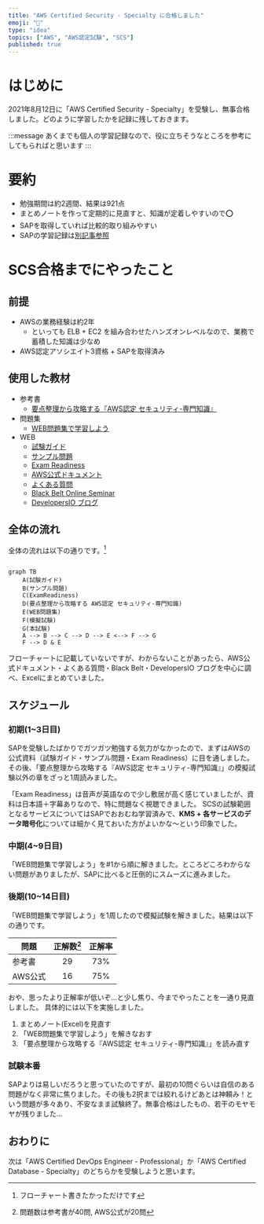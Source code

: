 ```yaml
---
title: "AWS Certified Security - Specialty に合格しました"
emoji: "💯"
type: "idea"
topics: ["AWS", "AWS認定試験", "SCS"]
published: true
---
```

# はじめに

2021年8月12日に「AWS Certified Security - Specialty」を受験し、無事合格しました。どのように学習したかを記録に残しておきます。

:::message
あくまでも個人の学習記録なので、役に立ちそうなところを参考にしてもらればと思います
:::

# 要約

* 勉強期間は約2週間、結果は921点
* まとめノートを作って定期的に見直すと、知識が定着しやすいので⭕️
* SAPを取得していれば比較的取り組みやすい
* SAPの学習記録は[別記事参照](https://zenn.dev/sunazukin/articles/1272bb2a1f179d)

# SCS合格までにやったこと

## 前提

* AWSの業務経験は約2年
  * といっても ELB + EC2 を組み合わせたハンズオンレベルなので、業務で蓄積した知識は少なめ
* AWS認定アソシエイト3資格 + SAPを取得済み

## 使用した教材

* 参考書
  * [要点整理から攻略する『AWS認定 セキュリティ-専門知識』](https://www.amazon.co.jp/%E8%A6%81%E7%82%B9%E6%95%B4%E7%90%86%E3%81%8B%E3%82%89%E6%94%BB%E7%95%A5%E3%81%99%E3%82%8B%E3%80%8EAWS%E8%AA%8D%E5%AE%9A-%E3%82%BB%E3%82%AD%E3%83%A5%E3%83%AA%E3%83%86%E3%82%A3-%E5%B0%82%E9%96%80%E7%9F%A5%E8%AD%98%E3%80%8F-Compass-Books%E3%82%B7%E3%83%AA%E3%83%BC%E3%82%BA-NRI%E3%83%8D%E3%83%83%E3%83%88%E3%82%B3%E3%83%A0%E6%A0%AA%E5%BC%8F%E4%BC%9A%E7%A4%BE-ebook/dp/B08DCLRHC7/ref=sr_1_3?dchild=1&qid=1629022942&s=digital-text&sr=1-3&text=NRI%E3%83%8D%E3%83%83%E3%83%88%E3%82%B3%E3%83%A0%E6%A0%AA%E5%BC%8F%E4%BC%9A%E7%A4%BE)
* 問題集
  * [WEB問題集で学習しよう](https://aws.koiwaclub.com/)
* WEB
  * [試験ガイド](https://d1.awsstatic.com/ja_JP/training-and-certification/docs-security-spec/AWS-Certified-Security-Specialty_Exam-Guide.pdf)
  * [サンプル問題](https://d1.awsstatic.com/ja_JP/training-and-certification/docs-security-spec/AWS-Certified-Security-Speciality_Sample-Questions.pdf)
  * [Exam Readiness](https://www.aws.training/Details/eLearning?id=34786&ep=sec&sec=spec_security)
  * [AWS公式ドキュメント](https://docs.aws.amazon.com/index.html)
  * [よくある質問](https://aws.amazon.com/jp/faqs/?nc1=f_dr)
  * [Black Belt Online Seminar](https://aws.amazon.com/jp/aws-jp-introduction/aws-jp-webinar-service-cut/)
  * [DevelopersIO ブログ](https://dev.classmethod.jp/)

## 全体の流れ

全体の流れは以下の通りです。[^1]

```mermaid

graph TB
    A(試験ガイド)
    B(サンプル問題)
    C(ExamReadiness)
    D(要点整理から攻略する AWS認定 セキュリティ-専門知識)
    E(WEB問題集)
    F(模擬試験)
    G(本試験)
    A --> B --> C --> D --> E <--> F --> G
    F --> D & E

```

フローチャートに記載していないですが、わからないことがあったら、AWS公式ドキュメント・よくある質問・Black Belt・DevelopersIO ブログを中心に調べ、Excelにまとめていました。

## スケジュール

### 初期(1~3日目)

SAPを受験したばかりでガツガツ勉強する気力がなかったので、まずはAWSの公式資料（試験ガイド・サンプル問題・Exam Readiness）に目を通しました。その後、「要点整理から攻略する『AWS認定 セキュリティ-専門知識』」の模擬試験以外の章をざっと1周読みました。

「Exam Readiness」は音声が英語なので少し敷居が高く感じていましたが、資料は日本語＋字幕ありなので、特に問題なく視聴できました。
SCSの試験範囲となるサービスについてはSAPでおおむね学習済みで、**KMS + 各サービスのデータ暗号化**については細かく見ておいた方がよいかな～という印象でした。

### 中期(4~9日目)

「WEB問題集で学習しよう」を#1から順に解きました。ところどころわからない問題がありましたが、SAPに比べると圧倒的にスムーズに進みました。

### 後期(10~14日目)

「WEB問題集で学習しよう」を1周したので模擬試験を解きました。結果は以下の通りです。

| 問題 | 正解数[^2] | 正解率 |
| ---- | :----: | :----: |
| 参考書 | 29 | 73% |
| AWS公式 | 16 | 75% |

おや、思ったより正解率が低いぞ…と少し焦り、今までやったことを一通り見直しました。
具体的には以下を実施しました。

1. まとめノート(Excel)を見直す
2. 「WEB問題集で学習しよう」を解きなおす
3. 「要点整理から攻略する『AWS認定 セキュリティ-専門知識』」を読み直す

### 試験本番

SAPよりは易しいだろうと思っていたのですが、最初の10問ぐらいは自信のある問題がなく非常に焦りました。その後も2択までは絞れるけどあとは神頼み！という問題が多々あり、不安なまま試験終了。無事合格はしたもの、若干のモヤモヤが残りました…

## おわりに

次は「AWS Certified DevOps Engineer - Professional」か「AWS Certified Database - Specialty」のどちらかを受験しようと思います。

[^1]: フローチャート書きたかっただけです
[^2]: 問題数は参考書が40問, AWS公式が20問
